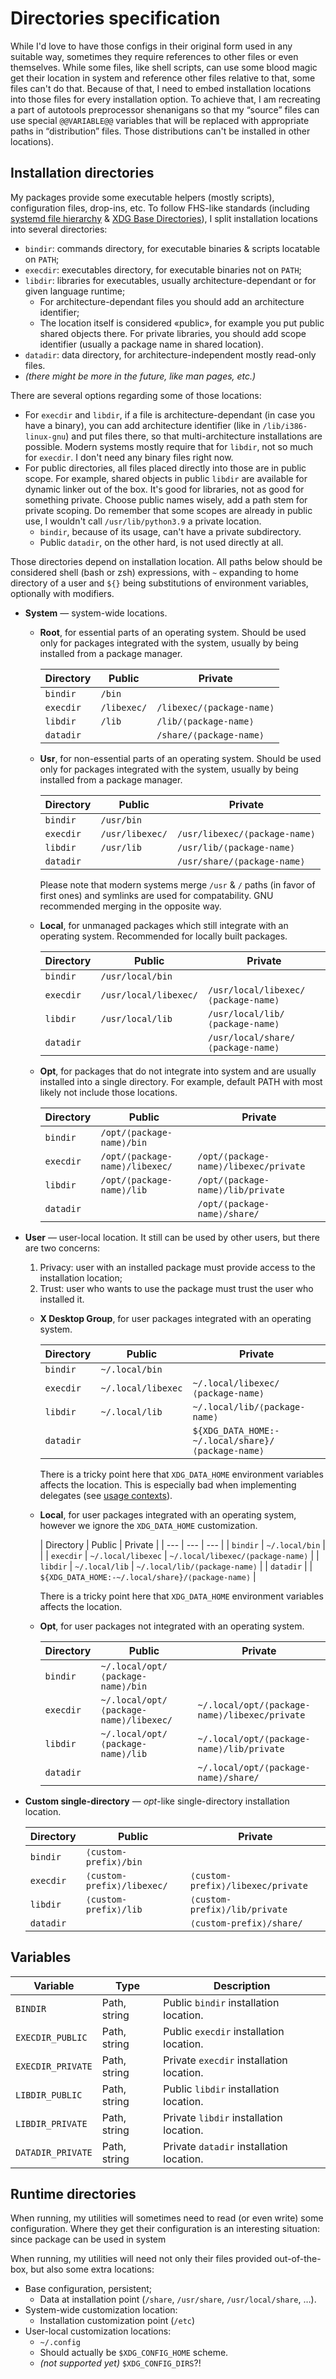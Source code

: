 Directories specification
=========================

While I'd love to have those configs in their original form used in any suitable way, sometimes
they require references to other files or even themselves. While some files, like shell scripts,
can use some blood magic get their location in system and reference other files relative to that,
some files can't do that. Because of that, I need to embed installation locations into those files
for every installation option. To achieve that, I am recreating a part of autotools preprocessor
shenanigans so that my “source” files can use special `@@VARIABLE@@` variables that will be 
replaced with appropriate paths in “distribution” files. Those distributions can't be installed in
other locations).

Installation directories
------------------------

My packages provide some executable helpers (mostly scripts), configuration files, drop-ins, etc.
To follow FHS-like standards (including [systemd file hierarchy][systemd-fhs] & [XDG Base 
Directories][xdg-basedirs]), I split installation locations into several directories:

* `bindir`: commands directory, for executable binaries & scripts locatable on `PATH`;
* `execdir`: executables directory, for executable binaries not on `PATH`;
* `libdir`: libraries for executables, usually architecture-dependant or for given language runtime;
  * For architecture-dependant files you should add an architecture identifier;
  * The location itself is considered «public», for example you put public shared objects there. For
    private libraries, you should add scope identifier (usually a package name in shared location).
* `datadir`: data directory, for architecture-independent mostly read-only files.
* _(there might be more in the future, like man pages, etc.)_

There are several options regarding some of those locations:
* For `execdir` and `libdir`, if a file is architecture-dependant (in case you have a binary), you 
  can add architecture identifier (like in `/lib/i386-linux-gnu`) and put files there, so that 
  multi-architecture installations are possible. Modern systems mostly require that for `libdir`, 
  not so much for `execdir`. I don't need any binary files right now.
* For public directories, all files placed directly into those are in public scope. For example, 
  shared objects in public `libdir` are available for dynamic linker out of the box. It's good for 
  libraries, not as good for something private. Choose public names wisely, add a path stem for 
  private scoping.  Do remember that some scopes are already in public use, I wouldn't call 
  `/usr/lib/python3.9` a private location.
  * `bindir`, because of its usage, can't have a private subdirectory.
  * Public `datadir`, on the other hard, is not used directly at all. 

Those directories depend on installation location. All paths below should be considered shell (bash 
or zsh) expressions, with `~` expanding to home directory of a user and `${}` being substitutions of
environment variables, optionally with modifiers.

* **System** — system-wide locations.
  * **Root**, for essential parts of an operating system. Should be used only for packages 
    integrated with the system, usually by being installed from a package manager.

    | Directory | Public | Private |
    | --- | --- | --- |
    | `bindir` | `/bin` | |
    | `execdir` | `/libexec/` | `/libexec/⟨package-name⟩` |
    | `libdir` | `/lib` | `/lib/⟨package-name⟩` |
    | `datadir` |  | `/share/⟨package-name⟩` |
  * **Usr**, for non-essential parts of an operating system. Should be used only for packages
    integrated with the system, usually by being installed from a package manager.

    | Directory | Public | Private |
    | --- | --- | --- |
    | `bindir` | `/usr/bin` | |
    | `execdir` | `/usr/libexec/` | `/usr/libexec/⟨package-name⟩` |
    | `libdir` | `/usr/lib` | `/usr/lib/⟨package-name⟩` |
    | `datadir` |  | `/usr/share/⟨package-name⟩` |
    Please note that modern systems merge `/usr` & `/` paths (in favor of first ones) and symlinks 
    are used for compatability. GNU recommended merging in the opposite way.
  * **Local**, for unmanaged packages which still integrate with an operating system. Recommended
    for locally built packages.

    | Directory | Public | Private |
    | --- | --- | --- |
    | `bindir` | `/usr/local/bin` | |
    | `execdir` | `/usr/local/libexec/` | `/usr/local/libexec/⟨package-name⟩` |
    | `libdir` | `/usr/local/lib` | `/usr/local/lib/⟨package-name⟩` |
    | `datadir` |  | `/usr/local/share/⟨package-name⟩` |
  * **Opt**, for packages that do not integrate into system and are usually installed into a single 
    directory. For example, default PATH with most likely not include those locations.

    | Directory | Public | Private |
    | --- | --- | --- |
    | `bindir` | `/opt/⟨package-name⟩/bin` | |
    | `execdir` | `/opt/⟨package-name⟩/libexec/` | `/opt/⟨package-name⟩/libexec/private` |
    | `libdir` | `/opt/⟨package-name⟩/lib` | `/opt/⟨package-name⟩/lib/private` |
    | `datadir` |  | `/opt/⟨package-name⟩/share/` |
* **User** — user-local location. It still can be used by other users, but there are two concerns:
  1. Privacy: user with an installed package must provide access to the installation location;
  0. Trust: user who wants to use the package must trust the user who installed it. 
  * **X Desktop Group**, for user packages integrated with an operating system.

    | Directory | Public | Private |
    | --- | --- | --- |
    | `bindir` | `~/.local/bin` | |
    | `execdir` | `~/.local/libexec` | `~/.local/libexec/⟨package-name⟩` |
    | `libdir` | `~/.local/lib` | `~/.local/lib/⟨package-name⟩` |
    | `datadir` |  | `${XDG_DATA_HOME:-~/.local/share}/⟨package-name⟩` |
    
    There is a tricky point here that `XDG_DATA_HOME` environment variables affects the location.
    This is especially bad when implementing delegates (see [usage contexts](usage.md)).
  * **Local**, for user packages integrated with an operating system, however we ignore the 
    `XDG_DATA_HOME` customization.

    | Directory | Public | Private |
        | --- | --- | --- |
    | `bindir` | `~/.local/bin` | |
    | `execdir` | `~/.local/libexec` | `~/.local/libexec/⟨package-name⟩` |
    | `libdir` | `~/.local/lib` | `~/.local/lib/⟨package-name⟩` |
    | `datadir` |  | `${XDG_DATA_HOME:-~/.local/share}/⟨package-name⟩` |

    There is a tricky point here that `XDG_DATA_HOME` environment variables affects the location.
  * **Opt**, for user packages not integrated with an operating system.

    | Directory | Public | Private |
    | --- | --- | --- |
    | `bindir` | `~/.local/opt/⟨package-name⟩/bin` | |
    | `execdir` | `~/.local/opt/⟨package-name⟩/libexec/` | `~/.local/opt/⟨package-name⟩/libexec/private` |
    | `libdir` | `~/.local/opt/⟨package-name⟩/lib` | `~/.local/opt/⟨package-name⟩/lib/private` |
    | `datadir` |  | `~/.local/opt/⟨package-name⟩/share/` |
* **Custom single-directory** — _opt_-like single-directory installation location.

  | Directory | Public | Private |
  | --- | --- | --- |
  | `bindir` | `⟨custom-prefix⟩/bin` | |
  | `execdir` | `⟨custom-prefix⟩/libexec/` | `⟨custom-prefix⟩/libexec/private` |
  | `libdir` | `⟨custom-prefix⟩/lib` | `⟨custom-prefix⟩/lib/private` |
  | `datadir` |  | `⟨custom-prefix⟩/share/` |

Variables
---------

| Variable | Type | Description |
| --- | --- | --- |
| `BINDIR` | Path, string | Public `bindir` installation location. |
| `EXECDIR_PUBLIC` | Path, string | Public `execdir` installation location. |
| `EXECDIR_PRIVATE` | Path, string | Private `execdir` installation location. |
| `LIBDIR_PUBLIC` | Path, string | Public `libdir` installation location. |
| `LIBDIR_PRIVATE` | Path, string | Private `libdir` installation location. |
| `DATADIR_PRIVATE` | Path, string | Private `datadir` installation location. |
    
Runtime directories
-------------------

When running, my utilities will sometimes need to read (or even write) some configuration. Where
they get their configuration is an interesting situation: since package can be used in system

When running, my utilities will need not only their files provided out-of-the-box, but also some 
extra locations:
* Base configuration, persistent;
    * Data at installation point (`/share`, `/usr/share`, `/usr/local/share`, …).
* System-wide customization location:
    * Installation customization point (`/etc`)
* User-local customization locations:
    * `~/.config`
    * Should actually be `$XDG_CONFIG_HOME` scheme.
    - _(not supported yet)_ `$XDG_CONFIG_DIRS`?!

[systemd-fhs]: https://www.freedesktop.org/software/systemd/man/file-hierarchy.html
[xdg-basedirs]: https://specifications.freedesktop.org/basedir-spec/basedir-spec-latest.html